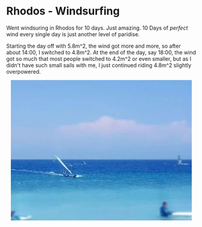 # Rhodos - Windsurfing

Went windsuring in Rhodos for 10 days. Just amazing. 10 Days of *perfect* wind every single day is just another level of paridise.

Starting the day off with 5.8m^2, the wind got more and more, so after about 14:00, I switched to 4.8m^2. At the end of the day, say 18:00, the wind got so much that most people switched to 4.2m^2 or even smaller, but as I didn't have such small sails with me, I just continued riding 4.8m^2 slightly overpowered.

</pre>
<div style="width: 100%" align=center>
    <img src="./windsurf.jpg">
</div>
</pre>
<p style="clear: both"></p>

